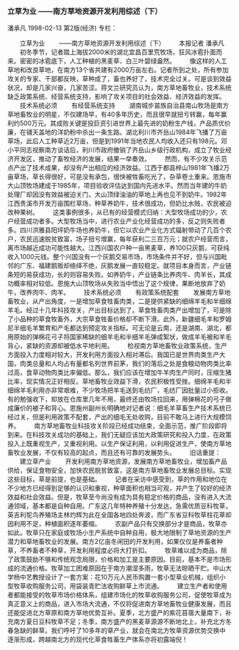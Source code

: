### 立草为业  ——南方草地资源开发利用综述（下）
潘承凡
1998-02-13
第2版(经济)
专栏：

　　立草为业
　　——南方草地资源开发利用综述（下）
　　本报记者  潘承凡
　　初冬季节，记者踏上海拔2000米的湖北宜昌百里荒牧场，狂风冰雹扑面而来。密密的冰雹底下，人工种植的黑麦草、白三叶碧绿盎然。
　　像这样的人工草地和改良草地，在南方13个省共建有2000万亩左右。记者所到之处，所有参加攻关的专家、干部都反映，草种成了，畜也养好了，技术完全过关。可是谈到效益状况，却是几家兴奋，几家苦涩。蒋文兰研究员认为，南方草地畜牧业，技术系统缺乏政策系统、经营系统支持，影响了攻关项目的社会效益、经济效益的发挥。
　　技术系统必须
　　有经营系统支持
　　湖南城步苗族自治县南山牧场是南方草地畜牧业的明星，不仅建场早，有40多年历史，而且很早就扭亏转赢，每年赢利约500万元。其成败关键是投巨资引进世界上最先进的奶粉生产线，产品质优价廉，在铺天盖地的洋奶粉中杀出一条生路。湖北利川市齐岳山1984年飞播了万亩草场，此后人工种草近2万亩，但是到1991年当地农民人均收入还只有198元。邓小平同志视察南方谈话后，利川市政府撤销了齐岳山乡级行政机构，成立了牧业经济开发区，推动了畜牧经济的发展，结果一举奏效。
　　然而，有不少攻关示范点产出了技术成果，却没有产出相应的经济效益。江西于都县梓山1981年飞播2万亩草场，草长得很好，可是没有承包，很快被牲畜吃光了，杂草卷土重来。恩施市大山顶牧场建成于1985年，项目验收评估达到国内先进水平。然而当年建的牛奶处理厂却因没有效益被迫关门，大山顶绿油油的草地上再也见不到奶牛。1982年江西贵溪市开发万亩围栏草场，种草养奶牛，技术很成功，但奶比水贱，农民被迫改种果树。
　　这类事例很多，从已有的经营模式归纳：大型牧场成功的少，农户经营成功者多。大型牧场当中，进行农业产业化经营成功的多，反之则失败者多。四川洪雅县阳坪奶牛场也养奶牛，但它以农业产业化方式辐射带动了几百个农户，农民迅速脱贫致富，场子扭亏增赢，每年获利二三百万元；就农户经营而言，离市场越近成功可能性越大。江西兴国农户种一亩黑麦草，养100只灰鹅，可获纯收入1000元钱。整个兴国没有一个灰鹅交易市场，市场条件并不好，但与兴国毗邻的广东、福建鹅贩却络绎不绝，灰鹅发展一直较稳定。就项目本身而言，产业链条短的易获成功，长的则容易失败。如养奶牛，产业链条比养肉牛、肉羊长，其成功概率相对较低。恩施大山顶牧场从失败当中悟出了这个规律，果断地放弃了奶牛，改养肉牛、肉羊。
　　技术系统必须
　　有政策系统配套
　　发展南方草地畜牧业，从产出角度，一是增加草食牲畜肉类，二是提供紧缺的细绵羊毛和半细绵羊毛。经过十几年科技攻关，产出目标达到了。草食牲畜肉类产出增加了，可是除了小品种的草食牧畜外，大宗草食牲畜价格却不断下滑。此外，新疆细毛羊和罗姆尼半细毛羊繁育和产毛都达到预定攻关指标。可无论是云南，还是湖南、湖北，都用原始的弹棉花弓子将国家稀缺的细羊毛和半细羊毛弹成絮状，做成羊毛被和羊毛背心，紧缺的资源却被低水平地利用。
　　检视南方草地畜牧业政策系统，生产方面投入力度相对较大，开发利用方面投入相对滞后。我国已是世界肉类生产大国，肉类总量和人均占有量都名列世界前茅，我们的落后之处是食粮动物肉类比率过高，食草动物肉类比率偏低。那么，我们应该在增加牛羊肉生产同时，压缩生猪比率，现实情况正好相反。草地畜牧业效益下滑，农民积极性受挫。细绵羊毛和半细绵羊毛利用亦非常艰难，不少牧场把羊毛送到毛纺厂，毛纺厂因批量过小拒收。有的勉强收下，却放在仓库里几年不用，最终还由牧场拉回来，用弹棉花的弓子做成廉价的被子和背心。恩施州副州长明确地对记者说：细毛羊草畜生产技术系统已经过关，但是利用政策不配套，产出的细毛无处收购，目前不敢马上进行大规模饲养。
　　南方草地畜牧业科技攻关阶段已经成功结束，全面示范，推广阶段即将到来。在科技攻关成功的基础上，我们无疑应该加大政策研究和投入力度，在政策投入上既重视生产，又重视利用。以生产保证利用，以利用促进生产，使南方草地畜牧业发展，不仅有较高的起点，而且还有可靠的发展势头。
　　旧话重提：
　　建立草产业
　　开发利用南方草地资源，发展南方草地畜牧业，增加畜产品供给，保证食物安全，加快农民脱贫致富，这是南方草地畜牧业发展总目标。实现这些目标，草是前提，也是基础。
　　记者在采访中感受到，草的作用和地位在不少地方已经得到足够的认识和重视，种草面积也相当可观，并产生了较好的经济效益和社会效益。但是，牧草至今尚没有成为具有稳定价格的商品，没有进入大流通领域，基本都是自种自用。广东这几年特种养殖十分发达，急需优质豆科牧草，英吉利鸵鸟养殖场主林灼辉为此在全国各地四处奔波，而广东省豆科牧草柱花草却因利用不足，种植面积逐年萎缩。
　　农副产品只有交换部分才是商品，牧草亦如此。牧草只在家庭或牧场小生产系统中自种自用，极大地限制了草地资源的生产潜力和草地畜牧业的发展。南方2亿亩冬闲田的开发利用，如果仅仅是养畜者种草，不养畜者不种草，开发利用程度必将大打折扣。
　　牧草难以成为商品，除了政策鼓励不够和传统观念局限，价格和加工是主要原因。目前，基本不是市场形成的流通价格。牧草加工困难原因在于南方潮湿多雨，牧草无法晾晒干贮。中山大学杨中艺教授设计了一套方案：花10万元人民币购置一套小型草业机械，组织小型牧草收购服务公司，用袋装青贮法收购鲜草上市流通。
　　建立生产者和使用者都能接受的牧草市场价格体系，组建市场化的牧草收购服务公司，促使牧草成为真正意义上的商品，进入市场大流通，不仅将促进南方草地畜牧业健康发展，而且还能促进北方草原和南方草地优势互补。夏季，北方盛产的紫花苜蓿大量南下，补充南方夏日豆科牧草不足；冬季，南方盛产的黑麦草源源不断地北上，补充北方冬春急缺的鲜草。我们呼吁了10多年的草产业，就会在南北方牧草资源优势交换中逐渐形成，跨越南北方的现代化草食牲畜生产体系亦将初露端倪！
